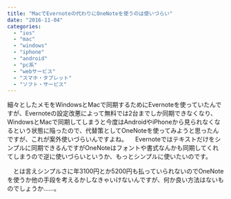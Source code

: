 ```yaml
---
title: "MacでEvernoteの代わりにOneNoteを使うのは使いづらい"
date: "2016-11-04"
categories: 
  - "ios"
  - "mac"
  - "windows"
  - "iphone"
  - "android"
  - "pc系"
  - "webサービス"
  - "スマホ・タブレット"
  - "ソフト・サービス"
---
```


細々としたメモをWindowsとMacで同期するためにEvernoteを使っていたんですが、Evernoteの設定改悪によって無料では2台までしか同期できなくなり、WindowsとMacで同期してしまうと今度はAndroidやiPhoneから見られなくなるという状態に陥ったので、代替策としてOneNoteを使ってみようと思ったんですが、これが案外使いづらいんですよね。 　Evernoteではテキストだけをシンプルに同期できるんですがOneNoteはフォントや書式なんかも同期してくれてしまうので逆に使いづらいというか、もっとシンプルに使いたいのです。

　とは言えシンプルさに年3100円とか5200円も払っていられないのでOneNoteを使うか他の手段を考えるかしなきゃいけないんですが、何か良い方法はないものでしょうか……。
